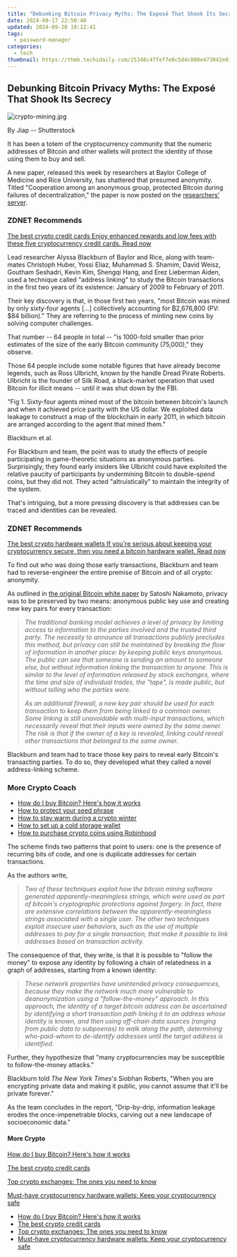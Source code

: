 ```yaml
---
title: "Debunking Bitcoin Privacy Myths: The Exposé That Shook Its Secrecy"
date: 2024-09-17 22:50:40
updated: 2024-09-20 10:12:41
tags:
  - password-manager
categories:
  - tech
thumbnail: https://thmb.techidaily.com/25348c47fef7e0c5d4c880e473042e01e47d5973d7a411956a452edb781f4e13.jpg
---
```


## Debunking Bitcoin Privacy Myths: The Exposé That Shook Its Secrecy

![crypto-mining.jpg](https://www.zdnet.com/a/img/resize/9f8b9119a90c2a50fa28a57c841d1010cb02395e/2021/10/18/020be019-67fa-40c2-acb0-0a825ec1c582/crypto-mining.jpg?auto=webp&width=1280)

By Jiap -- Shutterstock

It has been a totem of the cryptocurrency community that the numeric addresses of Bitcoin and other wallets will protect the identity of those using them to buy and sell. 

A new paper, released this week by researchers at Baylor College of Medicine and Rice University, has shattered that presumed anonymity. Titled "Cooperation among an anonymous group, protected Bitcoin during failures of decentralization," the paper is now posted on the [researchers' server](https://aidenlab.org/bitcoin.pdf). 

### **ZDNET** Recommends

[The best crypto credit cards Enjoy enhanced rewards and low fees with these five cryptocurrency credit cards.  Read now](https://www.zdnet.com/article/best-crypto-credit-card/)

Lead researcher Alyssa Blackburn of Baylor and Rice, along with team-mates Christoph Huber, Yossi Eliaz, Muhammad S. Shamim, David Weisz, Goutham Seshadri, Kevin Kim, Shengqi Hang, and Erez Lieberman Aiden, used a technique called "address linking" to study the Bitcoin transactions in the first two years of its existence: January of 2009 to February of 2011\. 

Their key discovery is that, in those first two years, "most Bitcoin was mined by only sixty-four agents \[…\] collectively accounting for ₿2,676,800 (PV: $84 billion)." They are referring to the process of minting new coins by solving computer challenges. 

That number -- 64 people in total -- "is 1000-fold smaller than prior estimates of the size of the early Bitcoin community (75,000)," they observe. 

Those 64 people include some notable figures that have already become legends, such as Ross Ulbricht, known by the handle Dread Pirate Roberts. Ulbricht is the founder of Silk Road, a black-market operation that used Bitcoin for illicit means -- until it was shut down by the FBI. 

"Fig 1\. Sixty-four agents mined most of the bitcoin between bitcoin's launch and when it achieved price parity with the US dollar. We exploited data leakage to construct a map of the blockchain in early 2011, in which bitcoin are arranged according to the agent that mined them."

Blackburn et al.

For Blackburn and team, the point was to study the effects of people participating in game-theoretic situations as anonymous parties. Surprisingly, they found early insiders like Ulbricht could have exploited the relative paucity of participants by undermining Bitcoin to double-spend coins, but they did not. They acted "altruistically" to maintain the integrity of the system.

That's intriguing, but a more pressing discovery is that addresses can be traced and identities can be revealed. 

### **ZDNET** Recommends

[The best crypto hardware wallets If you're serious about keeping your cryptocurrency secure, then you need a bitcoin hardware wallet.  Read now](https://www.zdnet.com/article/best-crypto-wallet/)

To find out who was doing those early transactions, Blackburn and team had to reverse-engineer the entire premise of Bitcoin and of all crypto: anonymity. 

As outlined in [the original Bitcoin white paper](https://bitcoin.org/bitcoin.pdf) by Satoshi Nakamoto, privacy was to be preserved by two means: anonymous public key use and creating new key pairs for every transaction:

> _The traditional banking model achieves a level of privacy by limiting access to information to the parties involved and the trusted third party. The necessity to announce all transactions publicly precludes this method, but privacy can still be maintained by breaking the flow of information in another place: by keeping public keys anonymous. The public can see that someone is sending an amount to someone else, but without information linking the transaction to anyone. This is similar to the level of information released by stock exchanges, where the time and size of individual trades, the "tape", is made public, but without telling who the parties were._ 
> 
> _As an additional firewall, a new key pair should be used for each transaction to keep them from being linked to a common owner. Some linking is still unavoidable with multi-input transactions, which necessarily reveal that their inputs were owned by the same owner. The risk is that if the owner of a key is revealed, linking could reveal other transactions that belonged to the same owner._ 

Blackburn and team had to trace those key pairs to reveal early Bitcoin's transacting parties. To do so, they developed what they called a novel address-linking scheme. 

### More Crypto Coach

* [How do I buy Bitcoin? Here's how it works](https://www.zdnet.com/article/how-do-i-buy-bitcoin-the-crypto-coach-shows-you-how/)
* [How to protect your seed phrase](https://www.zdnet.com/article/crypto-coach-how-to-protect-your-seed-phrase/)
* [How to stay warm during a crypto winter](https://www.zdnet.com/article/crypto-coach-how-to-stay-warm-during-a-crypto-winter/)
* [How to set up a cold storage wallet](https://www.zdnet.com/article/crypto-coach-how-to-set-up-a-cold-storage-wallet/)
* [How to purchase crypto coins using Robinhood](https://www.zdnet.com/article/crypto-coach-how-to-purchase-crypto-coins-using-robinhood/)

The scheme finds two patterns that point to users: one is the presence of recurring bits of code, and one is duplicate addresses for certain transactions. 

As the authors write,

> _Two of these techniques exploit how the bitcoin mining software generated apparently-meaningless strings, which were used as part of bitcoin's cryptographic protections against forgery. In fact, there are extensive correlations between the apparently-meaningless strings associated with a single user. The other two techniques exploit insecure user behaviors, such as the use of multiple addresses to pay for a single transaction, that make it possible to link addresses based on transaction activity._ 

The consequence of that, they write, is that it is possible to "follow the money" to expose any identity by following a chain of relatedness in a graph of addresses, starting from a known identity:

> _These network properties have unintended privacy consequences, because they make the network much more vulnerable to deanonymization using a "follow-the-money" approach. In this approach, the identity of a target bitcoin address can be ascertained by identifying a short transaction path linking it to an address whose identity is known, and then using off-chain data sources (ranging from public data to subpoenas) to walk along the path, determining who-paid-whom to de-identify addresses until the target address is identified._

Further, they hypothesize that "many cryptocurrencies may be susceptible to follow-the-money attacks."

Blackburn told _The New York Times_'s Siobhan Roberts, "When you are encrypting private data and making it public, you cannot assume that it'll be private forever." 

As the team concludes in the report, "Drip-by-drip, information leakage erodes the once-impenetrable blocks, carving out a new landscape of socioeconomic data." 

#### More Crypto

[How do I buy Bitcoin? Here's how it works](https://www.zdnet.com/article/how-do-i-buy-bitcoin-the-crypto-coach-shows-you-how/ "How do I buy Bitcoin? Here's how it works")

[The best crypto credit cards](https://www.zdnet.com/article/best-crypto-credit-card/ "The best crypto credit cards")

[Top crypto exchanges: The ones you need to know](https://www.zdnet.com/article/best-crypto-exchange/ "Top crypto exchanges: The ones you need to know")

[Must-have cryptocurrency hardware wallets: Keep your cryptocurrency safe](https://www.zdnet.com/article/best-crypto-wallet/ "Must-have cryptocurrency hardware wallets: Keep your cryptocurrency safe")

* [How do I buy Bitcoin? Here's how it works](https://www.zdnet.com/article/how-do-i-buy-bitcoin-the-crypto-coach-shows-you-how/ "How do I buy Bitcoin? Here's how it works")
* [The best crypto credit cards](https://www.zdnet.com/article/best-crypto-credit-card/ "The best crypto credit cards")
* [Top crypto exchanges: The ones you need to know](https://www.zdnet.com/article/best-crypto-exchange/ "Top crypto exchanges: The ones you need to know")
* [Must-have cryptocurrency hardware wallets: Keep your cryptocurrency safe](https://www.zdnet.com/article/best-crypto-wallet/ "Must-have cryptocurrency hardware wallets: Keep your cryptocurrency safe")

<ins class="adsbygoogle"
     style="display:block"
     data-ad-format="autorelaxed"
     data-ad-client="ca-pub-7571918770474297"
     data-ad-slot="1223367746"></ins>



<ins class="adsbygoogle"
     style="display:block"
     data-ad-client="ca-pub-7571918770474297"
     data-ad-slot="8358498916"
     data-ad-format="auto"
     data-full-width-responsive="true"></ins>
